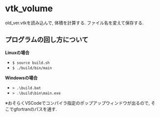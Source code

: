 # vtk_volume
old_ver.vtkを読み込んで, 体積を計算する. ファイル名を変えて保存する.

## プログラムの回し方について

  **Linuxの場合**
  
  - `$ source build.sh`
  - `$ ./build/bin/main`

  **Windowsの場合**
  
  - `> .\build.bat`
  - `> .\build\bin\main.exe`
  
  ※おそらくVSCodeでコンパイラ指定のポップアップウィンドウが出るので, そこでgfortranのパスを通す.